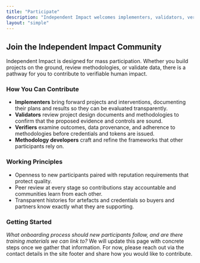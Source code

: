 ```yaml
---
title: "Participate"
description: "Independent Impact welcomes implementers, validators, verifiers, and methodology developers who share a commitment to transparent impact accounting."
layout: "simple"
---
```


## Join the Independent Impact Community

Independent Impact is designed for mass participation. Whether you build projects on the ground, review methodologies, or validate data, there is a pathway for you to contribute to verifiable human impact.

### How You Can Contribute

- **Implementers** bring forward projects and interventions, documenting their plans and results so they can be evaluated transparently.
- **Validators** review project design documents and methodologies to confirm that the proposed evidence and controls are sound.
- **Verifiers** examine outcomes, data provenance, and adherence to methodologies before credentials and tokens are issued.
- **Methodology developers** craft and refine the frameworks that other participants rely on.

### Working Principles

- Openness to new participants paired with reputation requirements that protect quality.
- Peer review at every stage so contributions stay accountable and communities learn from each other.
- Transparent histories for artefacts and credentials so buyers and partners know exactly what they are supporting.

### Getting Started

_What onboarding process should new participants follow, and are there training materials we can link to?_ We will update this page with concrete steps once we gather that information. For now, please reach out via the contact details in the site footer and share how you would like to contribute.

